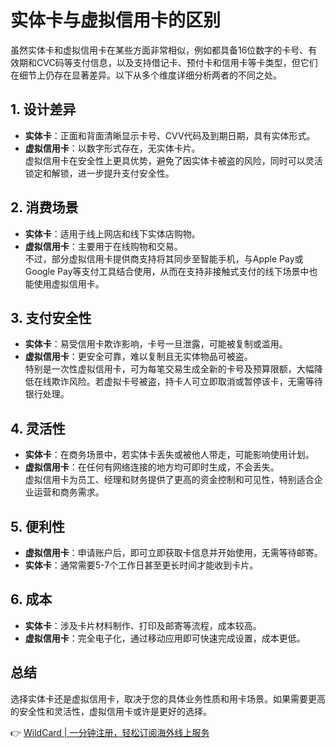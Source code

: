 # 实体卡与虚拟信用卡的区别

虽然实体卡和虚拟信用卡在某些方面非常相似，例如都具备16位数字的卡号、有效期和CVC码等支付信息，以及支持借记卡、预付卡和信用卡等卡类型，但它们在细节上仍存在显著差异。以下从多个维度详细分析两者的不同之处。

## 1. 设计差异
- **实体卡**：正面和背面清晰显示卡号、CVV代码及到期日期，具有实体形式。  
- **虚拟信用卡**：以数字形式存在，无实体卡片。  
虚拟信用卡在安全性上更具优势，避免了因实体卡被盗的风险，同时可以灵活锁定和解锁，进一步提升支付安全性。

## 2. 消费场景
- **实体卡**：适用于线上网店和线下实体店购物。  
- **虚拟信用卡**：主要用于在线购物和交易。  
不过，部分虚拟信用卡提供商支持将其同步至智能手机，与Apple Pay或Google Pay等支付工具结合使用，从而在支持非接触式支付的线下场景中也能使用虚拟信用卡。

## 3. 支付安全性
- **实体卡**：易受信用卡欺诈影响，卡号一旦泄露，可能被复制或滥用。  
- **虚拟信用卡**：更安全可靠，难以复制且无实体物品可被盗。  
特别是一次性虚拟信用卡，可为每笔交易生成全新的卡号及预算限额，大幅降低在线欺诈风险。若虚拟卡号被盗，持卡人可立即取消或暂停该卡，无需等待银行处理。

## 4. 灵活性
- **实体卡**：在商务场景中，若实体卡丢失或被他人带走，可能影响使用计划。  
- **虚拟信用卡**：在任何有网络连接的地方均可即时生成，不会丢失。  
虚拟信用卡为员工、经理和财务提供了更高的资金控制和可见性，特别适合企业运营和商务需求。

## 5. 便利性
- **虚拟信用卡**：申请账户后，即可立即获取卡信息并开始使用，无需等待邮寄。  
- **实体卡**：通常需要5-7个工作日甚至更长时间才能收到卡片。

## 6. 成本
- **实体卡**：涉及卡片材料制作、打印及邮寄等流程，成本较高。  
- **虚拟信用卡**：完全电子化，通过移动应用即可快速完成设置，成本更低。

## 总结
选择实体卡还是虚拟信用卡，取决于您的具体业务性质和用卡场景。如果需要更高的安全性和灵活性，虚拟信用卡或许是更好的选择。

👉 [WildCard | 一分钟注册，轻松订阅海外线上服务](https://bbtdd.com/WildCard)